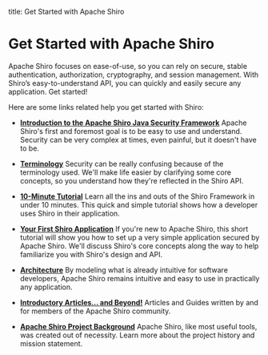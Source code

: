 title: Get Started with Apache Shiro

# Get Started with Apache Shiro

Apache Shiro focuses on ease-of-use, so you can rely on secure, stable authentication, authorization, cryptography, and session management. With Shiro’s easy-to-understand API, you can quickly and easily secure any application. Get started!

Here are some links related help you get started with Shiro:

* **[Introduction to the Apache Shiro Java Security Framework](introduction.html)**
Apache Shiro's first and foremost goal is to be easy to use and understand. Security can be very complex at times, even painful, but it doesn't have to be.

* **[Terminology](terminology.html)**
Security can be really confusing because of the terminology used. We'll make life easier by clarifying some core concepts, so you understand how they're reflected in the Shiro API.

* **[10-Minute Tutorial](10-minute-tutorial.html)**
Learn all the ins and outs of the Shiro Framework in under 10 minutes. This quick and simple tutorial shows how a developer uses Shiro in their application. 

* **[Your First Shiro Application](tutorial.html)**
If you're new to Apache Shiro, this short tutorial will show you how to set up a very simple application secured by Apache Shiro. We'll discuss Shiro's core concepts along the way to help familiarize you with Shiro's design and API.

* **[Architecture](architecture.html)**
By modeling what is already intuitive for software developers, Apache Shiro remains intuitive and easy to use in practically any application.

* **[Introductory Articles... and Beyond!](articles.html)**
Articles and Guides written by and for members of the Apache Shiro community.

* **[Apache Shiro Project Background](what-is-shiro.html)**
Apache Shiro, like most useful tools, was created out of necessity. Learn more about the project history and mission statement.